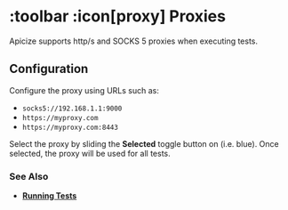 # :toolbar :icon[proxy] Proxies
Apicize supports http/s and SOCKS 5 proxies when executing tests.

## Configuration

Configure the proxy using URLs such as:

* `socks5://192.168.1.1:9000`
* `https://myproxy.com`
* `https://myproxy.com:8443`

Select the proxy by sliding the **Selected** toggle button on (i.e. blue).  Once selected, the proxy will be used for all tests.

### See Also

* [**Running Tests**](help:running-tests)


